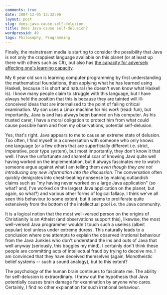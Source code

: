 ```yaml
---
comments: true
date: 2007-12-05 13:32:06
layout: post
slug: does-java-cause-self-delusion
title: Does Java cause self-delusion?
wordpressid: 49
tags: Philosophy, Programming
---
```


Finally, the mainstream media is starting to consider the possibility that Java is not only the crappiest language available on this planet (or at least up there with others such as C#), but also has [the capacity for adversely affecting one's learning capacity](http://www.theserverside.com/news/thread.tss?thread_id=47732).

My 6 year old son is learning computer programming by first understanding the mathematical foundations, then applying what he has learned using Haskell, because it is short and natural (he doesn't even know what Haskell is). I know many people claim to struggle with this language, but I have always held the position that this is because they are tainted will ill-conceived ideas that are internalised to the point of failing critical examination. My son uses a Linux machine for his _work_ (read: fun), but importantly, Java is and has always been banned on his computer. As his trusted carer, I have a moral obligation to protect him from what could cause possible harm and from my observations, potential self-delusion.

Yes, that's right. Java appears to me to cause an extreme state of delusion. Too often, I find myself in a conversation with someone who only knows one language (or a few others that are superficially different i.e. strict, imperative, poor type system), but most importantly, they don't know it that well. I have the unfortunate and shameful scar of knowing Java quite well having worked on the implementation, but it always fascinates me to watch someone argue against what I am telling them _even though they are not introducing any new information into the discussion_. The conversation often quickly denigrates into chest-beating nonsense by making outlandish claims such as "my having never worked on a large Java application" (so what? and, I've worked on the largest Java application on the planet, but again, so what?) and various other forms of logical fallacy. I think we've all seen this behaviour to some extent, but it seems to proliferate quite extensively from the bottom of the intellectual pool i.e. the Java community.

It is a logical notion that the most well-versed person on the origins of Christianity is an Atheist (and observations support this), likewise, the most well-versed Java programmer wouldn't touch such a useless (albeit popular) tool unless under extreme duress. This naturally leads to a conclusion where one attempts to explain the observed irrational behaviour from the Java Junkies who don't understand the ins and outs of Java that well anyway (seriously, this boggles my mind). I certainly don't think these people are committing acts of intellectual fraud by trying to deceive me. I am convinced that they have deceived themselves (again, Monotheistic belief systems -- such a sound analogy), but to this extent?

The psychology of the human brain continues to fascinate me. The ability for self-delusion is extraordinary. I throw out the hypothesis that Java potentially causes brain damage for examination by anyone who cares. Certainly, I find no other explanation for such irrational behaviour.
